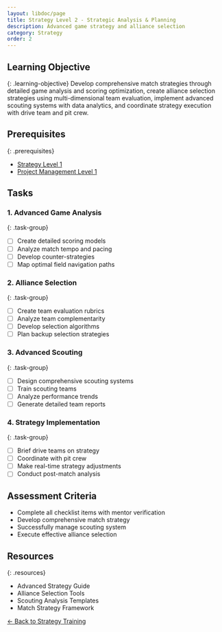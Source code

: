 ```yaml
---
layout: libdoc/page
title: Strategy Level 2 - Strategic Analysis & Planning
description: Advanced game strategy and alliance selection
category: Strategy
order: 2
---
```


## Learning Objective
{: .learning-objective}
Develop comprehensive match strategies through detailed game analysis and scoring optimization, create alliance selection strategies using multi-dimensional team evaluation, implement advanced scouting systems with data analytics, and coordinate strategy execution with drive team and pit crew.

## Prerequisites
{: .prerequisites}
- [Strategy Level 1](../strategy/level-1)
- [Project Management Level 1](../project-management/level-1)

## Tasks

### 1. Advanced Game Analysis
{: .task-group}
- [ ] Create detailed scoring models
- [ ] Analyze match tempo and pacing
- [ ] Develop counter-strategies
- [ ] Map optimal field navigation paths

### 2. Alliance Selection
{: .task-group}
- [ ] Create team evaluation rubrics
- [ ] Analyze team complementarity
- [ ] Develop selection algorithms
- [ ] Plan backup selection strategies

### 3. Advanced Scouting
{: .task-group}
- [ ] Design comprehensive scouting systems
- [ ] Train scouting teams
- [ ] Analyze performance trends
- [ ] Generate detailed team reports

### 4. Strategy Implementation
{: .task-group}
- [ ] Brief drive teams on strategy
- [ ] Coordinate with pit crew
- [ ] Make real-time strategy adjustments
- [ ] Conduct post-match analysis

## Assessment Criteria
- Complete all checklist items with mentor verification
- Develop comprehensive match strategy
- Successfully manage scouting system
- Execute effective alliance selection

## Resources
{: .resources}
- Advanced Strategy Guide
- Alliance Selection Tools
- Scouting Analysis Templates
- Match Strategy Framework

[← Back to Strategy Training](../)